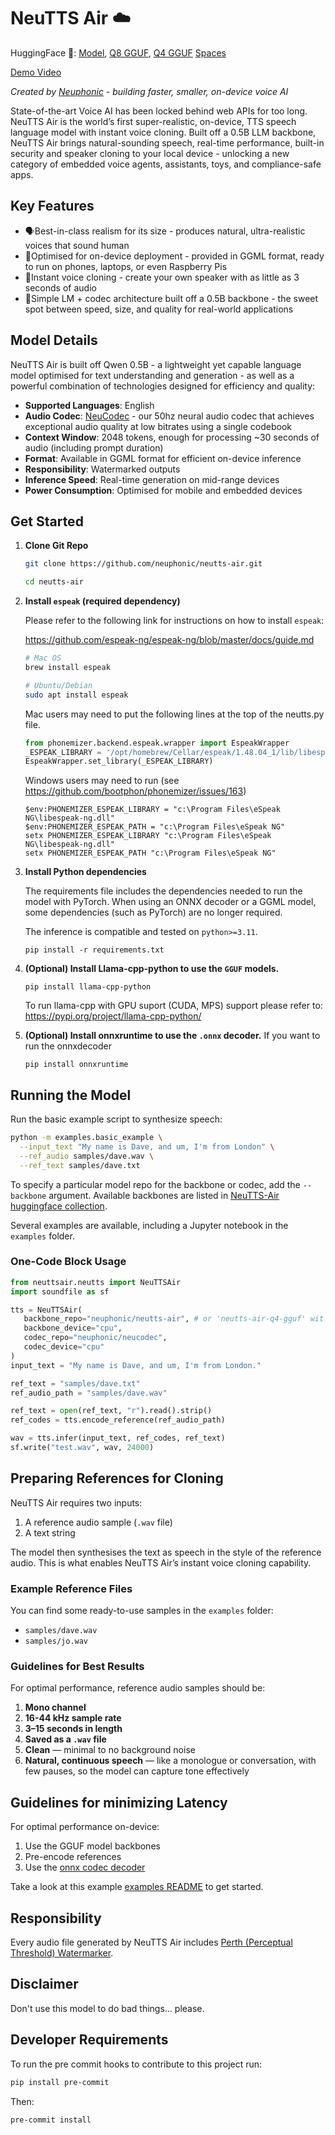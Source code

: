 # NeuTTS Air ☁️

HuggingFace 🤗: [Model](https://huggingface.co/neuphonic/neutts-air), [Q8 GGUF](https://huggingface.co/neuphonic/neutts-air-q8-gguf), [Q4 GGUF](https://huggingface.co/neuphonic/neutts-air-q4-gguf) [Spaces](https://huggingface.co/spaces/neuphonic/neutts-air)

[Demo Video](https://github.com/user-attachments/assets/020547bc-9e3e-440f-b016-ae61ca645184)

*Created by [Neuphonic](http://neuphonic.com/) - building faster, smaller, on-device voice AI*

State-of-the-art Voice AI has been locked behind web APIs for too long. NeuTTS Air is the world’s first super-realistic, on-device, TTS speech language model with instant voice cloning. Built off a 0.5B LLM backbone, NeuTTS Air brings natural-sounding speech, real-time performance, built-in security and speaker cloning to your local device - unlocking a new category of embedded voice agents, assistants, toys, and compliance-safe apps.

## Key Features

- 🗣Best-in-class realism for its size - produces natural, ultra-realistic voices that sound human
- 📱Optimised for on-device deployment - provided in GGML format, ready to run on phones, laptops, or even Raspberry Pis
- 👫Instant voice cloning - create your own speaker with as little as 3 seconds of audio
- 🚄Simple LM + codec architecture built off a 0.5B backbone - the sweet spot between speed, size, and quality for real-world applications

## Model Details

NeuTTS Air is built off Qwen 0.5B - a lightweight yet capable language model optimised for text understanding and generation - as well as a powerful combination of technologies designed for efficiency and quality:
- **Supported Languages**: English
- **Audio Codec**: [NeuCodec](https://huggingface.co/neuphonic/neucodec) - our 50hz neural audio codec that achieves exceptional audio quality at low bitrates using a single codebook
- **Context Window**: 2048 tokens, enough for processing ~30 seconds of audio (including prompt duration)
- **Format**: Available in GGML format for efficient on-device inference
- **Responsibility**: Watermarked outputs
- **Inference Speed**: Real-time generation on mid-range devices
- **Power Consumption**: Optimised for mobile and embedded devices

## Get Started

1. **Clone Git Repo**
   ```bash
   git clone https://github.com/neuphonic/neutts-air.git
   ```
   ```bash
   cd neutts-air
   ```

2. **Install `espeak` (required dependency)**

   Please refer to the following link for instructions on how to install `espeak`:

   https://github.com/espeak-ng/espeak-ng/blob/master/docs/guide.md

   ```bash
   # Mac OS
   brew install espeak

   # Ubuntu/Debian
   sudo apt install espeak
   ```

   Mac users may need to put the following lines at the top of the neutts.py file.
   ```python
   from phonemizer.backend.espeak.wrapper import EspeakWrapper
   _ESPEAK_LIBRARY = '/opt/homebrew/Cellar/espeak/1.48.04_1/lib/libespeak.1.1.48.dylib'  #use the Path to the library.
   EspeakWrapper.set_library(_ESPEAK_LIBRARY)
   ```

   Windows users may need to run (see https://github.com/bootphon/phonemizer/issues/163)
   ```pwsh
   $env:PHONEMIZER_ESPEAK_LIBRARY = "c:\Program Files\eSpeak NG\libespeak-ng.dll"
   $env:PHONEMIZER_ESPEAK_PATH = "c:\Program Files\eSpeak NG"
   setx PHONEMIZER_ESPEAK_LIBRARY "c:\Program Files\eSpeak NG\libespeak-ng.dll"
   setx PHONEMIZER_ESPEAK_PATH "c:\Program Files\eSpeak NG"
   ```

3. **Install Python dependencies**

   The requirements file includes the dependencies needed to run the model with PyTorch.
   When using an ONNX decoder or a GGML model, some dependencies (such as PyTorch) are no longer required.

   The inference is compatible and tested on `python>=3.11`.

    ```
    pip install -r requirements.txt
    ```

4. **(Optional) Install Llama-cpp-python to use the `GGUF` models.**
   ```
   pip install llama-cpp-python
   ```
   To run llama-cpp with GPU suport (CUDA, MPS) support please refer to:
   https://pypi.org/project/llama-cpp-python/

5. **(Optional) Install onnxruntime to use the `.onnx` decoder.**
   If you want to run the onnxdecoder
   ```
   pip install onnxruntime
   ```

## Running the Model

Run the basic example script to synthesize speech:
```bash
python -m examples.basic_example \
  --input_text "My name is Dave, and um, I'm from London" \
  --ref_audio samples/dave.wav \
  --ref_text samples/dave.txt
```

To specify a particular model repo for the backbone or codec, add the `--backbone` argument. Available backbones are listed in [NeuTTS-Air huggingface collection](https://huggingface.co/collections/neuphonic/neutts-air-68cc14b7033b4c56197ef350).

Several examples are available, including a Jupyter notebook in the `examples` folder.

### One-Code Block Usage

```python
from neuttsair.neutts import NeuTTSAir
import soundfile as sf

tts = NeuTTSAir(
   backbone_repo="neuphonic/neutts-air", # or 'neutts-air-q4-gguf' wit llama-cpp-python installed
   backbone_device="cpu",
   codec_repo="neuphonic/neucodec",
   codec_device="cpu"
)
input_text = "My name is Dave, and um, I'm from London."

ref_text = "samples/dave.txt"
ref_audio_path = "samples/dave.wav"

ref_text = open(ref_text, "r").read().strip()
ref_codes = tts.encode_reference(ref_audio_path)

wav = tts.infer(input_text, ref_codes, ref_text)
sf.write("test.wav", wav, 24000)
```

## Preparing References for Cloning

NeuTTS Air requires two inputs:

1. A reference audio sample (`.wav` file)
2. A text string

The model then synthesises the text as speech in the style of the reference audio. This is what enables NeuTTS Air’s instant voice cloning capability.

### Example Reference Files

You can find some ready-to-use samples in the `examples` folder:

- `samples/dave.wav`
- `samples/jo.wav`

### Guidelines for Best Results

For optimal performance, reference audio samples should be:

1. **Mono channel**
2. **16-44 kHz sample rate**
3. **3–15 seconds in length**
4. **Saved as a `.wav` file**
5. **Clean** — minimal to no background noise
6. **Natural, continuous speech** — like a monologue or conversation, with few pauses, so the model can capture tone effectively

## Guidelines for minimizing Latency

For optimal performance on-device:

1. Use the GGUF model backbones
2. Pre-encode references
3. Use the [onnx codec decoder](https://huggingface.co/neuphonic/neucodec-onnx-decoder)

Take a look at this example [examples README](examples/README.md###minimal-latency-example) to get started.

## Responsibility

Every audio file generated by NeuTTS Air includes [Perth (Perceptual Threshold) Watermarker](https://github.com/resemble-ai/perth).

## Disclaimer

Don't use this model to do bad things… please.

## Developer Requirements

To run the pre commit hooks to contribute to this project run:

```bash
pip install pre-commit
```
Then:
```bash
pre-commit install
```
